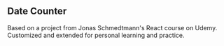 ## Date Counter

Based on a project from Jonas Schmedtmann's React course on Udemy.  
Customized and extended for personal learning and practice.
